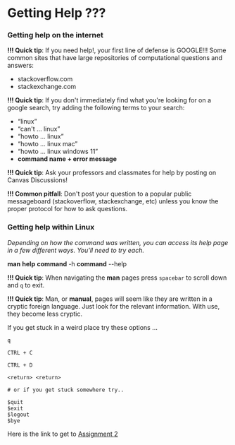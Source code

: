 # Getting Help ???

### Getting help on the internet 

**!!! Quick tip**: If you need help!, your first line of defense is GOOGLE!!! Some common sites that have large repositories of computational questions and answers:

- stackoverflow.com
- stackexchange.com

**!!! Quick tip**: If you don't immediately find what you're looking for on a google search, try adding the following terms to your search:

- “linux”
- “can't … linux”
- “howto … linux”
- “howto … linux mac”
- “howto … linux windows 11”
- **command name + error message**

**!!! Quick tip**: Ask your professors and classmates for help by posting on Canvas Discussions!

**!!! Common pitfall**: Don't post your question to a popular public messageboard (stackoverflow, stackexchange, etc) unless you know the proper protocol for how to ask questions.

### Getting help within Linux

*Depending on how the command was written, you can access its help page in a few different ways. You'll need to try each.*

**man** <command>
**help** <command>
**command** -h
**command** --help

**!!! Quick tip**: When navigating the **man** pages press `spacebar` to scroll down and `q` to exit.

**!!! Quick tip**: Man, or **manual**, pages will seem like they are written in a cryptic foreign language. Just look for the relevant information. With use, they become less cryptic.

If you get stuck in a weird place try these options …

```
q

CTRL + C

CTRL + D

<return> <return>

# or if you get stuck somewhere try..

$quit
$exit
$logout
$bye
```

Here is the link to get to [Assignment 2](../../Home_Work/Assignment_2.md)
